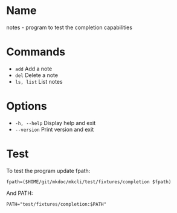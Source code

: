 # Name

notes - program to test the completion capabilities

# Commands

* `add` Add a note
* `del` Delete a note
* `ls, list` List notes

# Options

* `-h, --help` Display help and exit
* `--version` Print version and exit

# Test

To test the program update fpath:

```
fpath=($HOME/git/mkdoc/mkcli/test/fixtures/completion $fpath)
```

And PATH:

```
PATH="test/fixtures/completion:$PATH"
```
